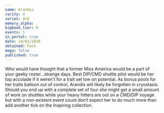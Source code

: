 ```yaml
---
name: Arandis
rarity: 4
series: ds9
memory_alpha:
bigbook_tier: 9
events: 1
in_portal: true
date: 14/01/2020
obtained: Pack
mega: false
published: true
---
```


Who would have thought that a former Miss America would be a part of your geeky roster...strange days. Best DIP/CMD shuttle pilot would be her top accolade if it weren't for a trait set low on potential. As bonus pools for her traits balloon out of control, Arandis will likely be forgotten in cryostasis. Should you end up with a complete set of four she might get a small amount of work on shuttles while your heavy hitters are out on a CMD/DIP voyage but with a non-existent event count don’t expect her to do much more than add another tick on the Inspiring collection.
